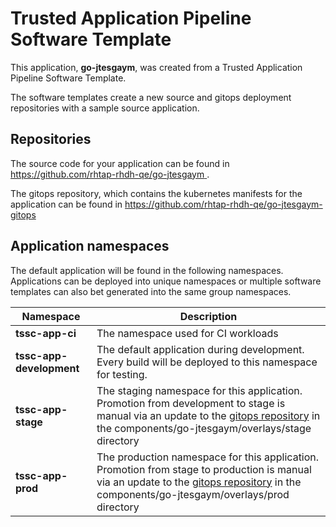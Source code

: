 # Trusted Application Pipeline Software Template

This application, **go-jtesgaym**, was created from a Trusted Application Pipeline Software Template.

The software templates create a new source and gitops deployment repositories with a sample source application. 

## Repositories

The source code for your application can be found in [https://github.com/rhtap-rhdh-qe/go-jtesgaym ](https://github.com/rhtap-rhdh-qe/go-jtesgaym ).
 
The gitops repository, which contains the kubernetes manifests for the application can be found in 
[https://github.com/rhtap-rhdh-qe/go-jtesgaym-gitops ](https://github.com/rhtap-rhdh-qe/go-jtesgaym-gitops ) 

## Application namespaces 

The default application will be found in the following namespaces. Applications can be deployed into unique namespaces or multiple software templates can also bet generated into the same group namespaces.  

|  Namespace   |  Description   |  
| -------- | -------- |
| **tssc-app-ci** | The namespace used for CI workloads |
| **tssc-app-development** | The default application during development. Every build will be deployed to this namespace for testing. |
| **tssc-app-stage** | The staging namespace for this application. Promotion from development to stage is manual via an update to the [gitops repository](https://github.com/rhtap-rhdh-qe/go-jtesgaym-gitops ) in the components/go-jtesgaym/overlays/stage directory |
| **tssc-app-prod** | The production namespace for this application. Promotion from stage to production is manual via an update to the [gitops repository](https://github.com/rhtap-rhdh-qe/go-jtesgaym-gitops ) in the components/go-jtesgaym/overlays/prod directory |